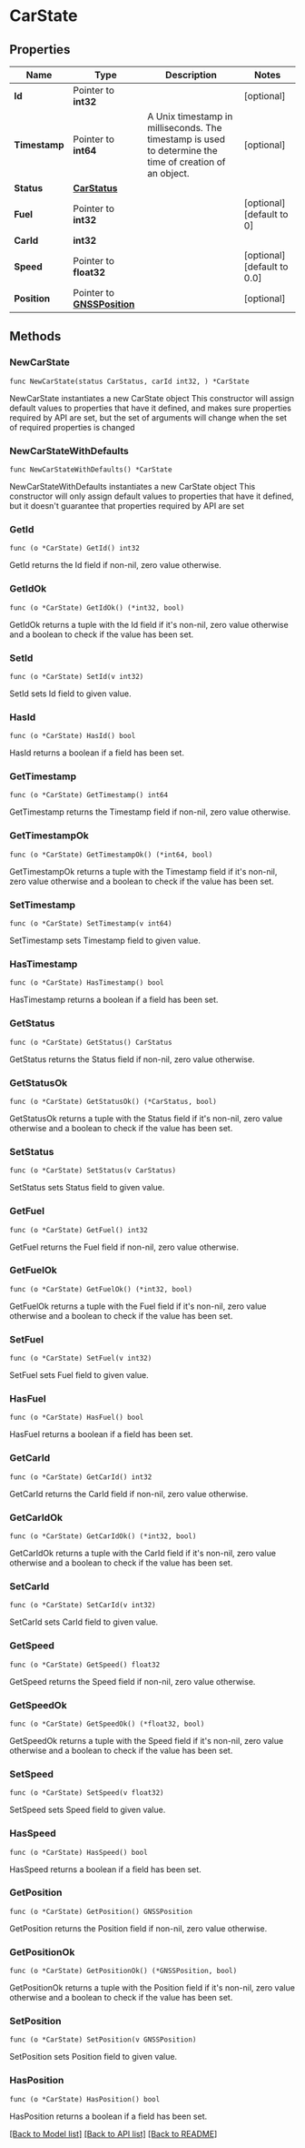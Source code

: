 # CarState

## Properties

Name | Type | Description | Notes
------------ | ------------- | ------------- | -------------
**Id** | Pointer to **int32** |  | [optional] 
**Timestamp** | Pointer to **int64** | A Unix timestamp in milliseconds. The timestamp is used to determine the time of creation of an object. | [optional] 
**Status** | [**CarStatus**](CarStatus.md) |  | 
**Fuel** | Pointer to **int32** |  | [optional] [default to 0]
**CarId** | **int32** |  | 
**Speed** | Pointer to **float32** |  | [optional] [default to 0.0]
**Position** | Pointer to [**GNSSPosition**](GNSSPosition.md) |  | [optional] 

## Methods

### NewCarState

`func NewCarState(status CarStatus, carId int32, ) *CarState`

NewCarState instantiates a new CarState object
This constructor will assign default values to properties that have it defined,
and makes sure properties required by API are set, but the set of arguments
will change when the set of required properties is changed

### NewCarStateWithDefaults

`func NewCarStateWithDefaults() *CarState`

NewCarStateWithDefaults instantiates a new CarState object
This constructor will only assign default values to properties that have it defined,
but it doesn't guarantee that properties required by API are set

### GetId

`func (o *CarState) GetId() int32`

GetId returns the Id field if non-nil, zero value otherwise.

### GetIdOk

`func (o *CarState) GetIdOk() (*int32, bool)`

GetIdOk returns a tuple with the Id field if it's non-nil, zero value otherwise
and a boolean to check if the value has been set.

### SetId

`func (o *CarState) SetId(v int32)`

SetId sets Id field to given value.

### HasId

`func (o *CarState) HasId() bool`

HasId returns a boolean if a field has been set.

### GetTimestamp

`func (o *CarState) GetTimestamp() int64`

GetTimestamp returns the Timestamp field if non-nil, zero value otherwise.

### GetTimestampOk

`func (o *CarState) GetTimestampOk() (*int64, bool)`

GetTimestampOk returns a tuple with the Timestamp field if it's non-nil, zero value otherwise
and a boolean to check if the value has been set.

### SetTimestamp

`func (o *CarState) SetTimestamp(v int64)`

SetTimestamp sets Timestamp field to given value.

### HasTimestamp

`func (o *CarState) HasTimestamp() bool`

HasTimestamp returns a boolean if a field has been set.

### GetStatus

`func (o *CarState) GetStatus() CarStatus`

GetStatus returns the Status field if non-nil, zero value otherwise.

### GetStatusOk

`func (o *CarState) GetStatusOk() (*CarStatus, bool)`

GetStatusOk returns a tuple with the Status field if it's non-nil, zero value otherwise
and a boolean to check if the value has been set.

### SetStatus

`func (o *CarState) SetStatus(v CarStatus)`

SetStatus sets Status field to given value.


### GetFuel

`func (o *CarState) GetFuel() int32`

GetFuel returns the Fuel field if non-nil, zero value otherwise.

### GetFuelOk

`func (o *CarState) GetFuelOk() (*int32, bool)`

GetFuelOk returns a tuple with the Fuel field if it's non-nil, zero value otherwise
and a boolean to check if the value has been set.

### SetFuel

`func (o *CarState) SetFuel(v int32)`

SetFuel sets Fuel field to given value.

### HasFuel

`func (o *CarState) HasFuel() bool`

HasFuel returns a boolean if a field has been set.

### GetCarId

`func (o *CarState) GetCarId() int32`

GetCarId returns the CarId field if non-nil, zero value otherwise.

### GetCarIdOk

`func (o *CarState) GetCarIdOk() (*int32, bool)`

GetCarIdOk returns a tuple with the CarId field if it's non-nil, zero value otherwise
and a boolean to check if the value has been set.

### SetCarId

`func (o *CarState) SetCarId(v int32)`

SetCarId sets CarId field to given value.


### GetSpeed

`func (o *CarState) GetSpeed() float32`

GetSpeed returns the Speed field if non-nil, zero value otherwise.

### GetSpeedOk

`func (o *CarState) GetSpeedOk() (*float32, bool)`

GetSpeedOk returns a tuple with the Speed field if it's non-nil, zero value otherwise
and a boolean to check if the value has been set.

### SetSpeed

`func (o *CarState) SetSpeed(v float32)`

SetSpeed sets Speed field to given value.

### HasSpeed

`func (o *CarState) HasSpeed() bool`

HasSpeed returns a boolean if a field has been set.

### GetPosition

`func (o *CarState) GetPosition() GNSSPosition`

GetPosition returns the Position field if non-nil, zero value otherwise.

### GetPositionOk

`func (o *CarState) GetPositionOk() (*GNSSPosition, bool)`

GetPositionOk returns a tuple with the Position field if it's non-nil, zero value otherwise
and a boolean to check if the value has been set.

### SetPosition

`func (o *CarState) SetPosition(v GNSSPosition)`

SetPosition sets Position field to given value.

### HasPosition

`func (o *CarState) HasPosition() bool`

HasPosition returns a boolean if a field has been set.


[[Back to Model list]](../README.md#documentation-for-models) [[Back to API list]](../README.md#documentation-for-api-endpoints) [[Back to README]](../README.md)


